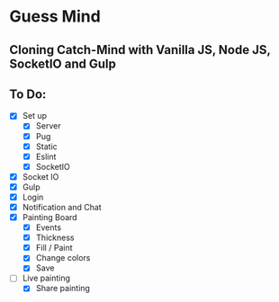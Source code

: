 # Guess Mind

## Cloning Catch-Mind with Vanilla JS, Node JS, SocketIO and Gulp

## To Do:

- [x] Set up
  - [x] Server
  - [x] Pug
  - [x] Static
  - [x] Eslint
  - [x] SocketIO
- [x] Socket IO
- [x] Gulp
- [x] Login
- [x] Notification and Chat
- [x] Painting Board
  - [x] Events
  - [x] Thickness
  - [x] Fill / Paint
  - [x] Change colors
  - [x] Save
- [ ] Live painting
  - [x] Share painting
